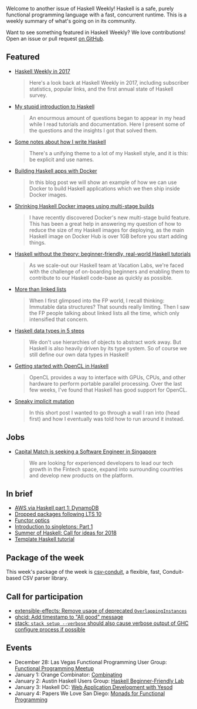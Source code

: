 <!-- 2017-12-28 -->

Welcome to another issue of Haskell Weekly!
Haskell is a safe, purely functional programming language with a fast, concurrent runtime.
This is a weekly summary of what's going on in its community.

Want to see something featured in Haskell Weekly?
We love contributions!
Open an issue or pull request [on GitHub](https://github.com/haskellweekly/haskellweekly.github.io).

## Featured

-   [Haskell Weekly in 2017](http://taylor.fausak.me/2017/12/28/haskell-weekly-in-2017/)

    > Here's a look back at Haskell Weekly in 2017, including subscriber statistics, popular links, and the first annual state of Haskell survey.

-   [My stupid introduction to Haskell](http://entulho.fiatjaf.alhur.es/notes/my-stupid-introduction-to-haskell/)

    > An enourmous amount of questions began to appear in my head while I read tutorials and documentation. Here I present some of the questions and the insights I got that solved them.

-   [Some notes about how I write Haskell](https://blog.infinitenegativeutility.com/2017/12/some-notes-about-how-i-write-haskell)

    > There's a unifying theme to a lot of my Haskell style, and it is this: be explicit and use names.

-   [Building Haskell apps with Docker](https://www.fpcomplete.com/blog/2017/12/building-haskell-apps-with-docker)

    > In this blog post we will show an example of how we can use Docker to build Haskell applications which we then ship inside Docker images.

-   [Shrinking Haskell Docker images using multi-stage builds](https://codurance.com/2017/12/21/docker-multistage-haskell/)

    > I have recently discovered Docker's new multi-stage build feature. This has been a great help in answering my question of how to reduce the size of my Haskell images for deploying, as the main Haskell image on Docker Hub is over 1GB before you start adding things.

-   [Haskell without the theory: beginner-friendly, real-world Haskell tutorials](https://medium.com/@saurabhnanda/haskell-without-the-theory-beginner-friendly-real-world-haskell-tutorials-d7837db9c88c)

    > As we scale-out our Haskell team at Vacation Labs, we're faced with the challenge of on-boarding beginners and enabling them to contribute to our Haskell code-base as quickly as possible.

-   [More than linked lists](https://chris-martin.org/2017/more-than-linked-lists)

    > When I first glimpsed into the FP world, I recall thinking: Immutable data structures? That sounds really limiting. Then I saw the FP people talking about linked lists all the time, which only intensified that concern.

-   [Haskell data types in 5 steps](https://mmhaskell.com/blog/2017/12/24/haskell-data-types-in-5-steps)

    > We don't use hierarchies of objects to abstract work away. But Haskell is also heavily driven by its type system. So of course we still define our own data types in Haskell!

-   [Getting started with OpenCL in Haskell](https://lancelet.github.io/posts/2017-12-26-opencl-helloworld.html)

    > OpenCL provides a way to interface with GPUs, CPUs, and other hardware to perform portable parallel processing. Over the last few weeks, I've found that Haskell has good support for OpenCL.

-   [Sneaky implicit mutation](https://medium.com/@fintan.halpenny/sneaky-implicit-mutation-b7302c77983b)

    > In this short post I wanted to go through a wall I ran into (head first) and how I eventually was told how to run around it instead.

## Jobs

-   [Capital Match is seeking a Software Engineer in Singapore](https://functionaljobs.com/jobs/9053-software-engineer-haskell-full-stack-at-capital-match)

    > We are looking for experienced developers to lead our tech growth in the Fintech space, expand into surrounding countries and develop new products on the platform.

## In brief

-   [AWS via Haskell part 1: DynamoDB](http://blog.rcook.org/blog/2017/aws-via-haskell/)
-   [Dropped packages following LTS 10](https://www.snoyman.com/blog/2017/12/dropped-packages-following-lts-10)
-   [Functor optics](http://oleg.fi/gists/posts/2017-12-23-functor-optics.html)
-   [Introduction to singletons: Part 1](https://blog.jle.im/entry/introduction-to-singletons-1.html)
-   [Summer of Haskell: Call for ideas for 2018](https://summer.haskell.org/news/2017-12-25-call-for-ideas.html)
-   [Template Haskell tutorial](https://markkarpov.com/tutorial/th.html)

## Package of the week

This week's package of the week is [csv-conduit](https://www.stackage.org/lts-10.1/package/csv-conduit-0.6.7),
a flexible, fast, Conduit-based CSV parser library. 

## Call for participation

-   [extensible-effects: Remove usage of deprecated `OverlappingInstances`](https://github.com/suhailshergill/extensible-effects/issues/77)
-   [ghcid: Add timestamp to "All good" message](https://github.com/ndmitchell/ghcid/issues/124)
-   [stack: `stack setup --verbose` should also cause verbose output of GHC configure process if possible](https://github.com/commercialhaskell/stack/issues/3716)

## Events

-   December 28: Las Vegas Functional Programming User Group: [Functional Programming Meetup](https://www.meetup.com/las-vegas-functional-programming/events/245932762/)
-   January 1: Orange Combinator: [Combinating](https://www.meetup.com/orange-combinator/events/246058258/)
-   January 2: Austin Haskell Users Group: [Haskell Beginner-Friendly Lab](https://www.meetup.com/ATX-Haskell/events/245951419/)
-   January 3: Haskell DC: [Web Application Development with Yesod](https://www.meetup.com/Haskell-DC/events/245436061/)
-   January 4: Papers We Love San Diego: [Monads for Functional Programming](https://www.meetup.com/Papers-We-Love-San-Diego/events/245744661/)
